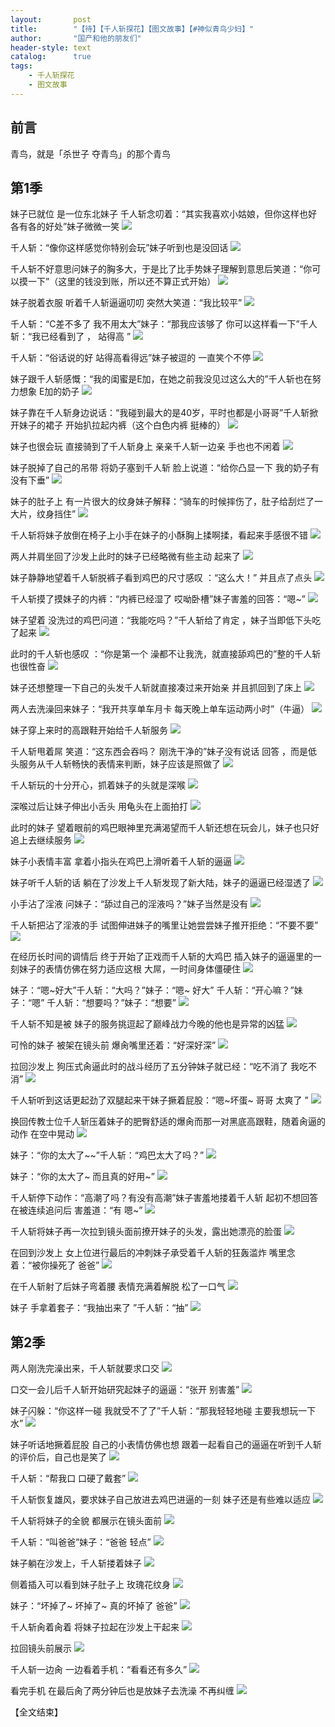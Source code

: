 ```yaml
---
layout:       post
title:        "【待】【千人斩探花】【图文故事】【#神似青鸟少妇】"
author:       "国产和他的朋友们"
header-style: text
catalog:      true
tags:
    - 千人斩探花
    - 图文故事
---
```


## 前言

青鸟，就是「杀世子 夺青鸟」的那个青鸟

## 第1季

妹子已就位 是一位东北妹子 千人斩念叨着：“其实我喜欢小姑娘，但你这样也好 各有各的好处”妹子微微一笑
![](https://pj.oz0ays.app/tupian/forum/202411/27/104940c3x2kvzmaogp90ex.gif)

千人斩：“像你这样感觉你特别会玩”妹子听到也是没回话
![](https://pj.oz0ays.app/tupian/forum/202411/27/104946z2d82gd7ydyr2dyg.gif)

千人斩不好意思问妹子的胸多大，于是比了比手势妹子理解到意思后笑道：“你可以摸一下”（这里的钱没到账，所以还不算正式开始）
![](https://pj.oz0ays.app/tupian/forum/202411/27/104951fpsmrke0rix17qsx.gif)

妹子脱着衣服 听着千人斩逼逼叨叨 突然大笑道：“我比较平”
![](https://pj.oz0ays.app/tupian/forum/202411/27/104957btaiv3pddih0qigq.gif)

千人斩：“C差不多了 我不用太大”妹子：“那我应该够了 你可以这样看一下”千人斩：“我已经看到了 ， 站得高 ”
![](https://pj.oz0ays.app/tupian/forum/202411/27/105002rtz164xthzzyehax.gif)

千人斩：“俗话说的好 站得高看得远”妹子被逗的 一直笑个不停
![](https://pj.oz0ays.app/tupian/forum/202411/27/105008voszya8lvy48bloj.gif)

妹子跟千人斩感慨：“我的闺蜜是E加，在她之前我没见过这么大的”千人斩也在努力想象 E加的奶子
![](https://pj.oz0ays.app/tupian/forum/202411/27/105015rphqcdxdp5pxck8a.gif)

妹子靠在千人斩身边说话：“我碰到最大的是40岁，平时也都是小哥哥”千人斩掀开妹子的裙子 开始扒拉起内裤（这个白色内裤 挺棒的）
![](https://pj.oz0ays.app/tupian/forum/202411/27/105042yw65m65m8wdiwm0r.gif)

妹子也很会玩 直接骑到了千人斩身上 亲亲千人斩一边亲 手也也不闲着
![](https://pj.oz0ays.app/tupian/forum/202411/27/105052zbellmwe1zekvr7r.gif)

妹子脱掉了自己的吊带 将奶子塞到千人斩 脸上说道：“给你凸显一下 我的奶子有没有下垂” 
![](https://pj.oz0ays.app/tupian/forum/202411/27/105100jhz49hzhrfeh07e7.gif)

妹子的肚子上 有一片很大的纹身妹子解释：“骑车的时候摔伤了，肚子给刮烂了一大片，纹身挡住”
![](https://pj.oz0ays.app/tupian/forum/202411/27/105111uuqrjpuojpubabg7.gif)

千人斩将妹子放倒在椅子上小手在妹子的小酥胸上揉啊揉，看起来手感很不错
![](https://pj.oz0ays.app/tupian/forum/202411/27/105122dpazu4cap98ozdzq.gif)

两人并肩坐回了沙发上此时的妹子已经略微有些主动 起来了
![](https://pj.oz0ays.app/tupian/forum/202411/27/105132xmzyzg1knkzwmyy2.gif)

妹子静静地望着千人斩脱裤子看到鸡巴的尺寸感叹 ：“这么大！” 并且点了点头
![](https://pj.oz0ays.app/tupian/forum/202411/27/105142ejzk3tc9knno0zno.gif)

千人斩摸了摸妹子的内裤：“内裤已经湿了 哎呦卧槽”妹子害羞的回答：“嗯~”
![](https://pj.oz0ays.app/tupian/forum/202411/27/105151erdf8en6inmcdm0d.gif)

妹子望着 没洗过的鸡巴问道：“我能吃吗？”千人斩给了肯定 ，妹子当即低下头吃了起来
![](https://pj.oz0ays.app/tupian/forum/202411/27/105158sextxkw9vmw5k999.gif)

此时的千人斩也感叹 ：“你是第一个 澡都不让我洗，就直接舔鸡巴的”整的千人斩也很性奋
![](https://pj.oz0ays.app/tupian/forum/202411/27/105205k9dwo2zfmfk6uw6w.gif)

妹子还想整理一下自己的头发千人斩就直接凑过来开始亲 并且抓回到了床上
![](https://pj.oz0ays.app/tupian/forum/202411/27/105211xb27fw2oxowiyfy8.gif)

两人去洗澡回来妹子：“我开共享单车月卡 每天晚上单车运动两小时”（牛逼）
![](https://pj.oz0ays.app/tupian/forum/202411/27/105217ejhysjrevjyer8uy.gif)

妹子穿上来时的高跟鞋开始给千人斩服务
![](https://pj.oz0ays.app/tupian/forum/202411/27/105228xc3uqayeddhdezgg.gif)

千人斩甩着屌 笑道：“这东西会吞吗？ 刚洗干净的”妹子没有说话 回答 ，而是低头服务从千人斩畅快的表情来判断，妹子应该是照做了
![](https://pj.oz0ays.app/tupian/forum/202411/27/105236o58yehxqfs82t8ap.gif)

千人斩玩的十分开心，抓着妹子的头就是深喉
![](https://pj.oz0ays.app/tupian/forum/202411/27/105246q8wid0sig300dwwd.gif)

深喉过后让妹子伸出小舌头 用龟头在上面拍打
![](https://pj.oz0ays.app/tupian/forum/202411/27/105301ba9xjrpxy9z0rxpi.gif)

此时的妹子 望着眼前的鸡巴眼神里充满渴望而千人斩还想在玩会儿，妹子也只好追上去继续服务
![](https://pj.oz0ays.app/tupian/forum/202411/27/105312ut6a7ewrwnrz6f6s.gif)

妹子小表情丰富 拿着小指头在鸡巴上滑听着千人斩的逼逼
![](https://pj.oz0ays.app/tupian/forum/202411/27/105319b2b26hwawgmll6hw.gif)

妹子听千人斩的话 躺在了沙发上千人斩发现了新大陆，妹子的逼逼已经湿透了
![](https://pj.oz0ays.app/tupian/forum/202411/27/105326uv524e55clb5r85v.gif)

小手沾了淫液 问妹子：“舔过自己的淫液吗？”妹子当然是没有
![](https://pj.oz0ays.app/tupian/forum/202411/27/105334g88z4fzdbwvlfc9l.gif)

千人斩把沾了淫液的手 试图伸进妹子的嘴里让她尝尝妹子推开拒绝：“不要不要”
![](https://pj.oz0ays.app/tupian/forum/202411/27/105345jxxzxo6euyu9rmok.gif)

在经历长时间的调情后 终于开始了正戏而千人斩的大鸡巴 插入妹子的逼逼里的一刻妹子的表情仿佛在努力适应这根 大屌，一时间身体僵硬住
![](https://pj.oz0ays.app/tupian/forum/202411/27/105354urlysymy0k6y50kl.gif)

妹子：“嗯~好大”千人斩：“大吗？”妹子：“嗯~ 好大” 千人斩：“开心嘛？”妹子：“嗯”   千人斩：“想要吗？”妹子：“想要”
![](https://pj.oz0ays.app/tupian/forum/202411/27/105402ijm1pqln42llnpjf.gif)

千人斩不知是被 妹子的服务挑逗起了巅峰战力今晚的他也是异常的凶猛
![](https://pj.oz0ays.app/tupian/forum/202411/27/105411fff7911f105d9knn.gif)

可怜的妹子 被架在镜头前 爆肏嘴里还着：“好深好深”
![](https://pj.oz0ays.app/tupian/forum/202411/27/105420viqu38nuddg1uu1k.gif)

拉回沙发上 狗压式肏逼此时的战斗经历了五分钟妹子就已经：“吃不消了 我吃不消”
![](https://pj.oz0ays.app/tupian/forum/202411/27/105431c799sk3z39m9c7sf.gif)

千人斩听到这话更起劲了双腿起来干妹子撅着屁股：“嗯~坏蛋~ 哥哥 太爽了 ”
![](https://pj.oz0ays.app/tupian/forum/202411/27/105440qbp9i49bkj08sk8x.gif)

换回传教士位千人斩压着妹子的肥臀舒适的爆肏而那一对黑底高跟鞋，随着肏逼的动作 在空中晃动
![](https://pj.oz0ays.app/tupian/forum/202411/27/105451wwshjre6d341cmeq.gif)

妹子：“你的太大了~~”千人斩：“鸡巴太大了吗？”
![](https://pj.oz0ays.app/tupian/forum/202411/27/105458wxnipzhuly1wld1d.gif)

妹子：“你的太大了~ 而且真的好用~”
![](https://pj.oz0ays.app/tupian/forum/202411/27/105508zbyptpipgy9tzmxo.gif)

千人斩停下动作：“高潮了吗？有没有高潮”妹子害羞地搂着千人斩 起初不想回答 在被连续追问后 害羞道：“有 嗯~”
![](https://pj.oz0ays.app/tupian/forum/202411/27/105517bx3svrz8z31fx33l.gif)

千人斩将妹子再一次拉到镜头面前撩开妹子的头发，露出她漂亮的脸蛋 
![](https://pj.oz0ays.app/tupian/forum/202411/27/105537c33eccsjercdhbhe.gif)

在回到沙发上 女上位进行最后的冲刺妹子承受着千人斩的狂轰滥炸 嘴里念着：“被你操死了 爸爸”
![](https://pj.oz0ays.app/tupian/forum/202411/27/105547dss2cpouznw2w5ai.gif)

在千人斩射了后妹子弯着腰 表情充满着解脱 松了一口气
![](https://pj.oz0ays.app/tupian/forum/202411/27/105559z8eyvytlyzkhupyl.gif)

妹子 手拿着套子：“我抽出来了 ”千人斩：“抽”
![](https://pj.oz0ays.app/tupian/forum/202411/27/105609jm6o0llowp2dfw1m.gif)

## 第2季

两人刚洗完澡出来，千人斩就要求口交
![](https://pj.oz0ays.app/tupian/forum/202411/27/105615kg41x12sccmc2g3q.gif)

口交一会儿后千人斩开始研究起妹子的逼逼：“张开 别害羞”
![](https://pj.oz0ays.app/tupian/forum/202411/27/105628zuryfua9afdtruuu.gif)

妹子闪躲：“你这样一碰 我就受不了了”千人斩：“那我轻轻地碰 主要我想玩一下水”
![](https://pj.oz0ays.app/tupian/forum/202411/27/105640fpiezwui4zx2uxpu.gif)

妹子听话地撅着屁股 自己的小表情仿佛也想 跟着一起看自己的逼逼在听到千人斩的评价后，自己也是笑了
![](https://pj.oz0ays.app/tupian/forum/202411/27/105654eaaa1hkbac55aalc.gif)

千人斩：“帮我口 口硬了戴套”
![](https://pj.oz0ays.app/tupian/forum/202411/27/105659b335fh66jhjw6fzi.gif)

千人斩恢复雄风，要求妹子自己放进去鸡巴进逼的一刻 妹子还是有些难以适应
![](https://pj.oz0ays.app/tupian/forum/202411/27/105713iehkguhaegmebfob.gif)

千人斩将妹子的全貌 都展示在镜头面前
![](https://pj.oz0ays.app/tupian/forum/202411/27/105718qkdicpzonkpld5pw.gif)

千人斩：“叫爸爸”妹子：“爸爸 轻点”
![](https://pj.oz0ays.app/tupian/forum/202411/27/105726r5szv4vii6qag4bi.gif)

妹子躺在沙发上，千人斩搂着妹子
![](https://pj.oz0ays.app/tupian/forum/202411/27/105750umgmb29bi9bvn8nz.gif)

侧着插入可以看到妹子肚子上 玫瑰花纹身
![](https://pj.oz0ays.app/tupian/forum/202411/27/105806c11vphvry4cu0rjn.gif)

妹子：“坏掉了~ 坏掉了~ 真的坏掉了 爸爸”
![](https://pj.oz0ays.app/tupian/forum/202411/27/105814nhq787f7ehjzfgf2.gif)

千人斩肏着肏着 将妹子拉起在沙发上干起来
![](https://pj.oz0ays.app/tupian/forum/202411/27/105833gwqosx6p0563p5pl.gif)

拉回镜头前展示
![](https://pj.oz0ays.app/tupian/forum/202411/27/105853qh64iz6uzyjzj78u.gif)

千人斩一边肏 一边看着手机：“看看还有多久”
![](https://pj.oz0ays.app/tupian/forum/202411/27/105927p1f5q5xqqr1xy51l.gif)

看完手机 在最后肏了两分钟后也是放妹子去洗澡 不再纠缠
![](https://pj.oz0ays.app/tupian/forum/202411/27/105945rt6ad4eakhkeyabb.gif)

【全文结束】